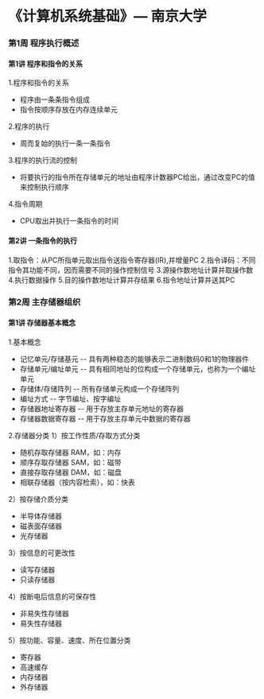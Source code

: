 # 《计算机系统基础》— 南京大学

### 第1周 程序执行概述

#### 第1讲 程序和指令的关系
1.程序和指令的关系
- 程序由一条条指令组成
- 指令按顺序存放在内存连续单元

2.程序的执行
- 周而复始的执行一条一条指令

3.程序的执行流的控制
- 将要执行的指令所在存储单元的地址由程序计数器PC给出，通过改变PC的值来控制执行顺序

4.指令周期
- CPU取出并执行一条指令的时间

#### 第2讲 一条指令的执行
1.取指令：从PC所指单元取出指令送指令寄存器(IR),并增量PC
2.指令译码：不同指令其功能不同，因而需要不同的操作控制信号
3.源操作数地址计算并取操作数
4.执行数据操作
5.目的操作数地址计算并存结果
6.指令地址计算并送其PC

### 第2周 主存储器组织

#### 第1讲 存储器基本概念
1.基本概念
- 记忆单元/存储基元
-- 具有两种稳态的能够表示二进制数码0和1的物理器件
- 存储单元/编址单元
-- 具有相同地址的位构成一个存储单元，也称为一个编址单元
- 存储体/存储阵列
-- 所有存储单元构成一个存储阵列
- 编址方式
-- 字节编址、按字编址
- 存储器地址寄存器
-- 用于存放主存单元地址的寄存器
- 存储器数据寄存器
-- 用于存放主存单元中数据的寄存器

2.存储器分类
1）按工作性质/存取方式分类
- 随机存取存储器 RAM，如：内存
- 顺序存取存储器 SAM，如：磁带
- 直接存取存储器 DAM，如：磁盘
- 相联存储器（按内容检索），如：快表

2）按存储介质分类
- 半导体存储器
- 磁表面存储器
- 光存储器

3）按信息的可更改性
- 读写存储器
- 只读存储器

4）按断电后信息的可保存性
- 非易失性存储器
- 易失性存储器

5）按功能、容量、速度、所在位置分类
- 寄存器
- 高速缓存
- 内存储器
- 外存储器
